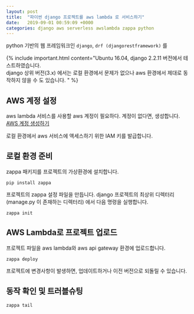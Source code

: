 ```yaml
---
layout: post
title:  "파이썬 django 프로젝트를 aws lambda 로 서비스하기"
date:   2019-09-01 00:59:09 +0000
categories: django aws serverless awslambda zappa python
---
```


python 기반의 웹 프레임워크인 `django`, `drf (djangorestframework)` 를  


{% include important.html content="Ubuntu 16.04, django 2.2.11 버전에서 테스트하였습니다.<br>
django 상위 버전(3.x) 에서는 로컬 환경에서 문제가 없으나 aws 환경에서 제대로 동작하지 않을 수 도 있습니다.
" %}


## AWS 계정 설정

aws lambda 서비스를 사용할 aws 계정이 필요하다. 계정이 없다면, 생성합니다.  [AWS 계정 생성하기](https://portal.aws.amazon.com/billing/signup#/start)


로컬 환경에서 aws 서비스에 액세스하기 위한 IAM 키를 발급합니다.


## 로컬 환경 준비

zappa 패키지를 프로젝트의 가상환경에 설치합니다.
```
pip install zappa
```

프로젝트의 zappa 설정 파일을 만듭니다. django 프로젝트의 최상위 디렉터리 (manage.py 이 존재하는 디렉터리) 에서 다음 명령을 실행합니다.
```
zappa init
```




## AWS Lambda로 프로젝트 업로드

프로젝트 파일을 aws lambda와 aws api gateway 환경에 업로드합니다.
```
zappa deploy
```


프로젝트에 변경사항이 발생하면, 업데이트하거나 이전 버전으로 되돌릴 수 있습니다.


## 동작 확인 및 트러블슈팅
```
zappa tail
```
